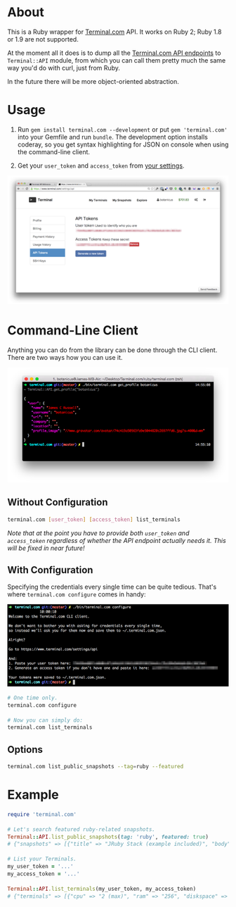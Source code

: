 # About

This is a Ruby wrapper for [Terminal.com](https://www.terminal.com) API. It works on Ruby 2; Ruby 1.8 or 1.9 are not supported.

At the moment all it does is to dump all the [Terminal.com API endpoints](https://www.terminal.com/api/docs) to `Terminal::API` module, from which you can call them pretty much the same way you'd do with curl, just from Ruby.

In the future there will be more object-oriented abstraction.

# Usage

1. Run `gem install terminal.com --development` or put `gem 'terminal.com'` into your Gemfile and run `bundle`. The development option installs coderay, so you get syntax highlighting for JSON on console when using the command-line client.

2. Get your `user_token` and `access_token` from [your settings](https://www.terminal.com/settings/api).

![](docs/terminal-com-api-keys.png)

# Command-Line Client

Anything you can do from the library can be done through the CLI client. There are two ways how you can use it.

![](docs/terminal-cli-client.png)

## Without Configuration

```bash
terminal.com [user_token] [access_token] list_terminals
```

*Note that at the point you have to provide both `user_token` and `access_token` regardless of whether the API endpoint actually needs it. This will be fixed in near future!*

## With Configuration

Specifying the credentials every single time can be quite tedious. That's where `terminal.com configure` comes in handy:

![](docs/terminal-com-configure.png)

```bash
# One time only.
terminal.com configure

# Now you can simply do:
terminal.com list_terminals
```

## Options

```bash
terminal.com list_public_snapshots --tag=ruby --featured
```

# Example

```ruby
require 'terminal.com'

# Let's search featured ruby-related snapshots.
Terminal::API.list_public_snapshots(tag: 'ruby', featured: true)
# {"snapshots" => [{"title" => "JRuby Stack (example included)", "body" => "JRuby is a 100% Java implementation of the Ruby programming language. This snapshot also includes a working example, its source code and the tools needed to develop JRuby applications.", ...

# List your Terminals.
my_user_token = '...'
my_access_token = '...'

Terminal::API.list_terminals(my_user_token, my_access_token)
# {"terminals" => [{"cpu" => "2 (max)", "ram" => "256", "diskspace" => "10", "name" => "Coding Interview: John Doe Jr", ...
```
